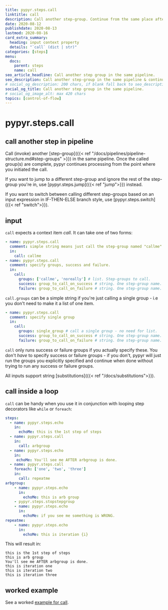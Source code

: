 ```yaml
---
title: pypyr.steps.call
linktitle: call
description: Call another step-group. Continue from the same place after the called groups complete.
date: 2020-08-12
publishdate: 2020-08-13
lastmod: 2020-08-16
card_extra_summary:
  heading: input context property
  details: "`call` (dict | str)"
categories: [steps]
menu:
  docs:
    parent: steps
    name: call
seo_article_headline: Call another step group in the same pipeline.
seo_description: Call another step-group in the same pipeline & continue from the invocation point after the invoked steps complete.
# social_og_description: 200 chars, if blank fall back to seo_description then description
social_og_title: Call another step group in the same pipeline.
# social_og_image_alt: max 420 chars
topics: [control-of-flow]
---
```

# pypyr.steps.call
## call another step in pipeline
Call (invoke) another [step-group]({{< ref "/docs/pipelines/pipeline-structure.md#step-groups" >}})
in the same pipeline. Once the called group(s) are complete, pypyr continues 
processing from the point where you initiated the call.

If you want to jump to a different step-group and ignore the rest of the
step-group you're in, use [pypyr.steps.jump]({{< ref "jump">}}) instead.

If you want to switch between calling different step-groups based on an input
expression in IF-THEN-ELSE branch style, use
[pypyr.steps.switch]({{< ref "switch">}}).

## input
`call` expects a context item *call*. It can take one of two forms:

```yaml
- name: pypyr.steps.call
  comment: simple string means just call the step-group named "callme"
  in:
    call: callme
- name: pypyr.steps.call
  comment: specify groups, success and failure.
  in:
    call:
      groups: ['callme', 'noreally'] # list. Step-groups to call.
      success: group_to_call_on_success # string. One step-group name.
      failure: group_to_call_on_failure # string. One step-group name.
```

`call.groups` can be a simple string if you're just calling a single
group - i.e you don't need to make it a list of one item.

```yaml
- name: pypyr.steps.call
  comment: specify single group
  in:
    call:
      groups: single_group # call a single group - no need for list.
      success: group_to_call_on_success # string. One step-group name.
      failure: group_to_call_on_failure # string. One step-group name.
```

`call` only runs success or failure groups if you actually specify these. You
don't _have_ to specify success or failure groups - if you don't, pypyr will
just run the groups you explicitly specified and continue when done without
trying to run any success or failure groups.

All inputs support string [substitutions]({{< ref "/docs/substitutions">}}).

## call inside a loop
`call` can be handy when you use it in conjunction with looping step
decorators like `while` or `foreach`:

```yaml
steps:
  - name: pypyr.steps.echo
    in:
      echoMe: this is the 1st step of steps
  - name: pypyr.steps.call
    in:
      call: arbgroup
  - name: pypyr.steps.echo
    in:
     echoMe: You'll see me AFTER arbgroup is done.
  - name: pypyr.steps.call
    foreach: ['one', 'two', 'three']
    in:
      call: repeatme
arbgroup:
    - name: pypyr.steps.echo
      in:
        echoMe: this is arb group
    - pypyr.steps.stopstepgroup
    - name: pypyr.steps.echo
      in:
        echoMe: if you see me something is WRONG.
repeatme:
    - name: pypyr.steps.echo
      in:
        echoMe: this is iteration {i}
```

This will result in:

```text
this is the 1st step of steps
this is arb group
You'll see me AFTER arbgroup is done.
this is iteration one
this is iteration two
this is iteration three
```

## worked example
See a worked [example for call](https://github.com/pypyr/pypyr-example/blob/main/pipelines/call.yaml).
